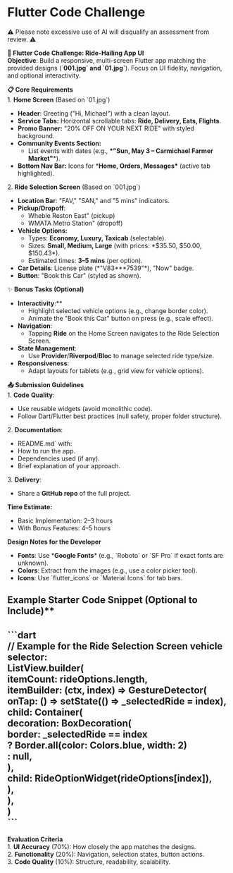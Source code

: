 # Flutter Code Challenge  

⚠️ Please note excessive use of AI will disqualify an assessment from review. ⚠️

**🚖 Flutter Code Challenge: Ride-Hailing App UI**    
**Objective**: Build a responsive, multi-screen Flutter app matching the provided designs (\`**001.jpg\` and \`01.jpg\`**). Focus on UI fidelity, navigation, and optional interactivity.  

**📋 Core Requirements**    
1\. **Home Screen** (Based on \`01.jpg\`)  

* **Header**: Greeting ("Hi, Michael") with a clean layout.    
* **Service Tabs:** Horizontal scrollable tabs: **Ride, Delivery, Eats, Flights**.    
* **Promo Banner:** "20% OFF ON YOUR NEXT RIDE" with styled background.    
* **Community Events Section:**    
  * List events with dates (e.g., **\*"Sun, May 3 – Carmichael Farmer Market"**\*).    
* **Bottom Nav Bar:** Icons for \***Home, Orders, Messages\*** (active tab highlighted).  

2\. **Ride Selection Screen** (Based on \`001.jpg\`)  

* **Location Bar**: "FAV," "SAN," and "5 mins" indicators.    
* **Pickup/Dropoff**:    
  * Wheble Reston East" (pickup)    
  *  WMATA Metro Station" (dropoff)    
* **Vehicle Options:**    
  *  Types: **Economy, Luxury, Taxicab** (selectable).    
  *   Sizes: **Small, Medium, Large** (with prices: \*$35.50, $50.00, $150.43\*).    
  * Estimated times: **3–5 mins** (per option).    
* **Car Details**: License plate (\*"V83\*\*\*7539"\*), "Now" badge.    
* **Button**: "Book this Car" (styled as shown).  

✨ **Bonus Tasks (Optional)**  

* **Interactivity**:\*\*    
  * Highlight selected vehicle options (e.g., change border color).    
  * Animate the "Book this Car" button on press (e.g., scale effect).    
* **Navigation**:    
  *  Tapping **Ride** on the Home Screen navigates to the Ride Selection Screen.    
* **State Management**:    
  *  Use **Provider**/**Riverpod**/**Bloc** to manage selected ride type/size.    
* **Responsiveness**:    
  * Adapt layouts for tablets (e.g., grid view for vehicle options).  

**📤 Submission Guidelines**    
1\. **Code** **Quality**:  

* Use reusable widgets (avoid monolithic code).    
* Follow Dart/Flutter best practices (null safety, proper folder structure).  

2\. **Documentation**:  

* README.md\` with:    
* How to run the app.    
* Dependencies used (if any).    
* Brief explanation of your approach.  

3\. **Delivery**:  

* Share a **GitHub repo** of the full project.  

 **Time Estimate:**  

* Basic Implementation: 2–3 hours    
* With Bonus Features: 4–5 hours  

**Design Notes for the Developer**  

* **Fonts**: Use \***Google Fonts**\* (e.g., \`Roboto\` or \`SF Pro\` if exact fonts are unknown).    
* **Colors**: Extract from the images (e.g., use a color picker tool).    
* **Icons**: Use \`flutter\_icons\` or \`Material Icons\` for tab bars.  

**Example Starter Code Snippet (Optional to Include**)\*\*    
---

\`\`\`dart  
// Example for the Ride Selection Screen vehicle selector:  
ListView.builder(  
  itemCount: rideOptions.length,  
  itemBuilder: (ctx, index) \=\> GestureDetector(  
    onTap: () \=\> setState(() \=\> \_selectedRide \= index),  
    child: Container(  
      decoration: BoxDecoration(  
        border: \_selectedRide \== index   
          ? Border.all(color: Colors.blue, width: 2\)   
          : null,  
      ),  
      child: RideOptionWidget(rideOptions\[index\]),  
    ),  
  ),  
)  
\`\`\`  
---

**Evaluation Criteria**    
1\. **UI Accuracy** (70%): How closely the app matches the designs.    
2\. **Functionality** (20%): Navigation, selection states, button actions.    
3\. **Code Quality** (10%): Structure, readability, scalability.  
